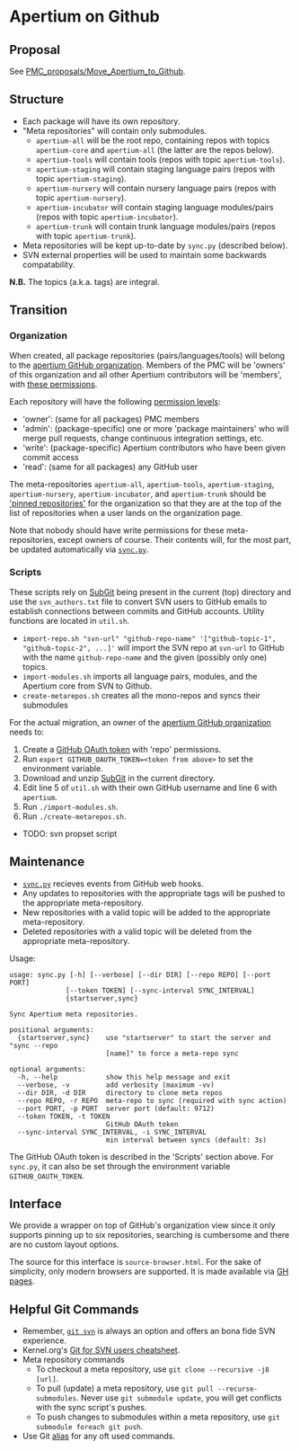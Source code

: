 # Apertium on Github

## Proposal

See [PMC_proposals/Move_Apertium_to_Github](http://wiki.apertium.org/wiki/PMC_proposals/Move_Apertium_to_Github).

## Structure

- Each package will have its own repository.
- "Meta repositories" will contain only submodules.
  - `apertium-all` will be the root repo, containing repos with topics `apertium-core` and `apertium-all` (the latter are the repos below).
  - `apertium-tools` will contain tools (repos with topic `apertium-tools`).
  - `apertium-staging` will contain staging language pairs (repos with topic `apertium-staging`).
  - `apertium-nursery` will contain nursery language pairs (repos with topic `apertium-nursery`).
  - `apertium-incubator` will contain staging language modules/pairs (repos with topic `apertium-incubator`).
  - `apertium-trunk` will contain trunk language modules/pairs (repos with topic `apertium-trunk`).
- Meta repositories will be kept up-to-date by `sync.py` (described below).
- SVN external properties will be used to maintain some backwards compatability.

**N.B.** The topics (a.k.a. tags) are integral.

## Transition

### Organization

When created, all package repositories (pairs/languages/tools) will belong to
the [apertium GitHub organization][2]. Members of the PMC will be 'owners' of
this organization and all other Apertium contributors will be 'members', with
[these permissions][1].

Each repository will have the following [permission levels][3]:

- 'owner': (same for all packages) PMC members
- 'admin': (package-specific) one or more 'package maintainers' who will merge
           pull requests, change continuous integration settings, etc.
- 'write': (package-specific) Apertium contributors who have been given commit
           access
- 'read': (same for all packages) any GitHub user

The meta-repositories `apertium-all`, `apertium-tools`, `apertium-staging`,
`apertium-nursery`, `apertium-incubator`, and `apertium-trunk` should be
['pinned repositories'][4] for the organization so that they are at the top of
the list of repositories when a user lands on the organization page.

Note that nobody should have write permissions for these meta-repositories,
except owners of course. Their contents will, for the most part, be updated
automatically via [`sync.py`][5].

### Scripts

These scripts rely on [SubGit][6] being present in the current (top) directory
and use the `svn_authors.txt` file to convert
SVN users to GitHub emails to establish connections between commits and
GitHub accounts. Utility functions are located in `util.sh`.

- `import-repo.sh "svn-url" "github-repo-name" '["github-topic-1", "github-topic-2", ...]'`
  will import the SVN repo at `svn-url` to GitHub with the name
  `github-repo-name` and the given (possibly only one) topics.
- `import-modules.sh` imports all language pairs, modules, and the Apertium core
  from SVN to Github.
- `create-metarepos.sh` creates all the mono-repos and syncs their submodules

For the actual migration, an owner of the [apertium GitHub organization][2]
needs to:

1. Create a [GitHub OAuth token][7] with 'repo' permissions.
1. Run `export GITHUB_OAUTH_TOKEN=<token from above>` to set the environment variable.
1. Download and unzip [SubGit][6] in the current directory.
1. Edit line 5 of `util.sh` with their own GitHub username and line 6 with `apertium`.
1. Run `./import-modules.sh`.
1. Run `./create-metarepos.sh`.

- TODO: svn propset script

## Maintenance

- [`sync.py`][5] recieves events from GitHub web hooks.
- Any updates to repositories with the appropriate tags will be pushed to the appropriate meta-repository.
- New repositories with a valid topic will be added to the appropriate meta-repository.
- Deleted repositories with a valid topic will be deleted from the appropriate meta-repository.

Usage:

    usage: sync.py [-h] [--verbose] [--dir DIR] [--repo REPO] [--port PORT]
                  [--token TOKEN] [--sync-interval SYNC_INTERVAL]
                  {startserver,sync}

    Sync Apertium meta repositories.

    positional arguments:
      {startserver,sync}    use "startserver" to start the server and "sync --repo
                            [name]" to force a meta-repo sync

    optional arguments:
      -h, --help            show this help message and exit
      --verbose, -v         add verbosity (maximum -vv)
      --dir DIR, -d DIR     directory to clone meta repos
      --repo REPO, -r REPO  meta-repo to sync (required with sync action)
      --port PORT, -p PORT  server port (default: 9712)
      --token TOKEN, -t TOKEN
                            GitHub OAuth token
      --sync-interval SYNC_INTERVAL, -i SYNC_INTERVAL
                            min interval between syncs (default: 3s)

The GitHub OAuth token is described in the 'Scripts' section above. For
`sync.py`, it can also be set through the environment variable
`GITHUB_OAUTH_TOKEN`.

## Interface

We provide a wrapper on top of GitHub's organization view since it only supports
pinning up to six repositories, searching is cumbersome and there are no custom
layout options.

The source for this interface is `source-browser.html`. For the sake of simplicity,
only modern browsers are supported. It is made available via
[GH pages](https://sushain97.github.io/apertium-on-github/source-browser.html).

## Helpful Git Commands

- Remember, [`git svn`](https://git-scm.com/book/en/v1/Git-and-Other-Systems-Git-and-Subversion) is always an option and offers an bona fide SVN experience.
- Kernel.org's [Git for SVN users cheatsheet](https://git.wiki.kernel.org/images-git/7/78/Git-svn-cheatsheet.pdf).
- Meta repository commands
  - To checkout a meta repository, use `git clone --recursive -j8 [url]`.
  - To pull (update) a meta repository, use `git pull --recurse-submodules`. Never use `git submodule update`, you will get conflicts with the sync script's pushes.
  - To push changes to submodules within a meta repository, use `git submodule foreach git push`.
- Use Git [alias](https://git-scm.com/book/en/v2/Git-Basics-Git-Aliases) for any oft used commands.

[1]: https://help.github.com/articles/permission-levels-for-an-organization/
[2]: https://github.com/orgs/apertium/
[3]: https://help.github.com/articles/repository-permission-levels-for-an-organization/
[4]: https://github.com/blog/2191-pin-repositories-to-your-github-profile
[5]: https://github.com/sushain97/apertium-on-github/blob/master/sync.py
[6]: https://subgit.com/
[7]: https://help.github.com/articles/creating-a-personal-access-token-for-the-command-line/
